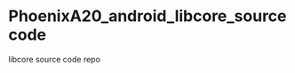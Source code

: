 PhoenixA20_android_libcore_sourcecode
=====================================

libcore source code repo
